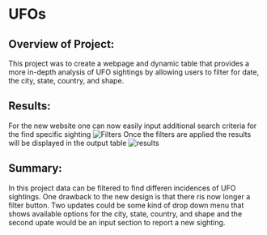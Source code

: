 # UFOs

## Overview of Project: 
This project was to create a webpage and dynamic table that provides a more in-depth analysis of UFO sightings by allowing users to filter for date, the city, state, country, and shape.

## Results: 
For the new website one can now easily input additional search criteria for the find specific sighting
![Filters](Resources)
Once the filters are applied the results will be displayed in the output table
![results](Resources)
## Summary: 
In this project data can be filtered to find differen incidences of UFO sightings. One drawback to the new design is that there ris now longer a filter button. Two updates could be some kind of drop down menu that shows available options for the city, state, country, and shape and the second upate would be an input section to report a new sighting.
